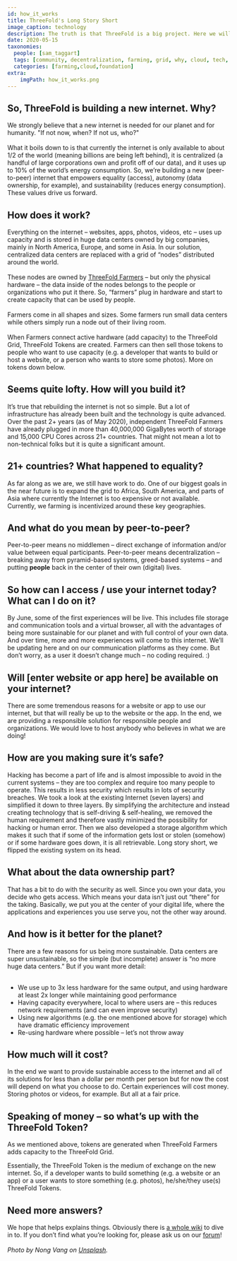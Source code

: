 ```yaml
---
id: how_it_works
title: ThreeFold's Long Story Short
image_caption: technology
description: The truth is that ThreeFold is a big project. Here we will try to make things a little simpler for you.
date: 2020-05-15
taxonomies:
  people: [sam_taggart]
  tags: [community, decentralization, farming, grid, why, cloud, tech, token]
  categories: [farming,cloud,foundation]
extra:
    imgPath: how_it_works.png
---
```


## So, ThreeFold is building a new internet. Why?

We strongly believe that a new internet is needed for our planet and for humanity. "If not now, when? If not us, who?"
<br/>
<br/>
What it boils down to is that currently the internet is only available to about 1/2 of the world (meaning billions are being left behind), it is centralized (a handful of large corporations own and profit off of our data), and it uses up to 10% of the world’s energy consumption. So, we’re building a new (peer-to-peer) internet that empowers equality (access), autonomy (data ownership, for example), and sustainability (reduces energy consumption). These values drive us forward.

## How does it work?

Everything on the internet – websites, apps, photos, videos, etc – uses up capacity and is stored in huge data centers owned by big companies, mainly in North America, Europe, and some in Asia. In our solution, centralized data centers are replaced with a grid of “nodes” distributed around the world.
<br/>
<br/>
These nodes are owned by [ThreeFold Farmers](https://library.threefold.me/info/threefold/#/what_is_farming) – but only the physical hardware – the data inside of the nodes belongs to the people or organizations who put it there. So, “farmers” plug in hardware and start to create capacity that can be used by people.
<br/>
<br/>
Farmers come in all shapes and sizes. Some farmers run small data centers while others simply run a node out of their living room.
<br/>
<br/>
When Farmers connect active hardware (add capacity) to the ThreeFold Grid, ThreeFold Tokens are created. Farmers can then sell those tokens to people who want to use capacity (e.g. a developer that wants to build or host a website, or a person who wants to store some photos). More on tokens down below.

## Seems quite lofty. How will you build it?

It’s true that rebuilding the internet is not so simple. But a lot of infrastructure has already been built and the technology is quite advanced. Over the past 2+ years (as of May 2020), independent ThreeFold Farmers have already plugged in more than 40,000,000 GigaBytes worth of storage and 15,000 CPU Cores across 21+ countries. That might not mean a lot to non-technical folks but it is quite a significant amount.

## 21+ countries? What happened to equality?

As far along as we are, we still have work to do. One of our biggest goals in the near future is to expand the grid to Africa, South America, and parts of Asia where currently the Internet is too expensive or not available. Currently, we farming is incentivized around these key geographies.

## And what do you mean by peer-to-peer?

Peer-to-peer means no middlemen – direct exchange of information and/or value between equal participants. Peer-to-peer means decentralization – breaking away from pyramid-based systems, greed-based systems – and putting **people** back in the center of their own (digital) lives.

## So how can I access / use your internet today? What can I do on it?

By June, some of the first experiences will be live. This includes file storage and communication tools and a virtual browser, all with the advantages of being more sustainable for our planet and with full control of your own data. And over time, more and more experiences will come to this internet. We’ll be updating here and on our communication platforms as they come. But don’t worry, as a user it doesn’t change much – no coding required. :)

## Will [enter website or app here] be available on your internet?

There are some tremendous reasons for a website or app to use our internet, but that will really be up to the website or the app. In the end, we are providing a responsible solution for responsible people and organizations. We would love to host anybody who believes in what we are doing!

## How are you making sure it’s safe?

Hacking has become a part of life and is almost impossible to avoid in the current systems – they are too complex and require too many people to operate. This results in less security which results in lots of security breaches. We took a look at the existing Internet (seven layers) and simplified it down to three layers. By simplifying the architecture and instead creating technology that is self-driving & self-healing, we removed the human requirement and therefore vastly minimized the possibility for hacking or human error. Then we also developed a storage algorithm which makes it such that if some of the information gets lost or stolen (somehow) or if some hardware goes down, it is all retrievable. Long story short, we flipped the existing system on its head.

## What about the data ownership part?

That has a bit to do with the security as well. Since you own your data, you decide who gets access. Which means your data isn’t just out “there” for the taking. Basically, we put you at the center of your digital life, where the applications and experiences you use serve you, not the other way around.

## And how is it better for the planet?

There are a few reasons for us being more sustainable. Data centers are super unsustainable, so the simple (but incomplete) answer is “no more huge data centers.” But if you want more detail:
<br/>
<br/>
- We use up to 3x less hardware for the same output, and using hardware at least 2x longer while maintaining good performance
- Having capacity everywhere, local to where users are – this reduces network requirements (and can even improve security)
- Using new algorithms (e.g. the one mentioned above for storage) which have dramatic efficiency improvement
- Re-using hardware where possible – let’s not throw away

## How much will it cost?

In the end we want to provide sustainable access to the internet and all of its solutions for less than a dollar per month per person but for now the cost will depend on what you choose to do. Certain experiences will cost money. Storing photos or videos, for example. But all at a fair price.

## Speaking of money – so what’s up with the ThreeFold Token?

As we mentioned above, tokens are generated when ThreeFold Farmers adds capacity to the ThreeFold Grid.

Essentially, the ThreeFold Token is the medium of exchange on the new internet. So, if a developer wants to build something (e.g. a website or an app) or a user wants to store something (e.g. photos), he/she/they use(s) ThreeFold Tokens.

## Need more answers?

We hope that helps explains things. Obviously there is [a whole wiki](https://library.threefold.me/info/threefold/#/) to dive in to. If you don’t find what you’re looking for, please ask us on our [forum](https://forum.threefold.io)!
<br/>
<br/>
*Photo by Nong Vang on [Unsplash](https://unsplash.com/photos/9pw4TKvT3po).*
